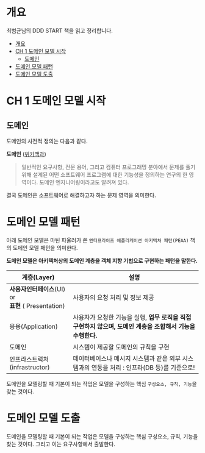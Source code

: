 # 개요
최범균님의 DDD START 책을 읽고 정리합니다.
- [개요](#개요)
- [CH 1 도메인 모델 시작](#ch-1-도메인-모델-시작)
  - [도메인](#도메인)
- [도메인 모델 패턴](#도메인-모델-패턴)
- [도메인 모델 도출](#도메인-모델-도출)

# CH 1 도메인 모델 시작
## 도메인

도메인의 사전적 정의는 다음과 같다.

**도메인** ([위키백과](https://ko.wikipedia.org/wiki/%EB%8F%84%EB%A9%94%EC%9D%B8_(%EC%86%8C%ED%94%84%ED%8A%B8%EC%9B%A8%EC%96%B4_%EA%B3%B5%ED%95%99)))
> 일반적인 요구사항, 전문 용어, 그리고 컴퓨터 프로그래밍 분야에서 문제를 풀기 위해 설계된 어떤 소프트웨어 프로그램에 대한 기능성을 정의하는 연구의 한 영역이다. 도메인 엔지니어링이라고도 알려져 있다.

결국 도메인은 소프트웨어로 해결하고자 하는 문제 영역을 의미한다.

# 도메인 모델 패턴
아래 도메인 모델은 마틴 파울러가 쓴 `엔터프라이즈 애플리케이션 아키텍쳐 패턴(PEAA)` 책의 도메인 모델 패턴을 의미한다.

**도메인 모델은 아키텍처상의 도메인 계층을 객체 지향 기법으로 구현하는 패턴을 말한다.**


| 계층(Layer)                                               | 설명                                                                                                       |
| --------------------------------------------------------- | ---------------------------------------------------------------------------------------------------------- |
| **사용자인터페이스**(UI) or <br> **표현** ( Presentation) | 사용자의 요청 처리 및 정보 제공                                                                            |
| 응용(Application)                                         | 사용자가 요청한 기능을 실행, **업무 로직을 직접 구현하지 않으며, 도메인 계층을 조합해서 기능을 수행한다.** |
| 도메인                                                    | 시스템이 제공할 도메인의 규칙을 구현                                                                       |
| 인프라스트럭처(infrastructor)                             | 데이터베이스나 메시지 시스템과 같은 외부 시스템과의 연동을 처리 : 인프라(DB 등)를 기준으로!                |


도메인을 모델링할 때 기본이 되는 작업은 모델을 구성하는 핵심 `구성요소, 규칙, 기능`을 찾는 것이다.


# 도메인 모델 도출

도메인을 모델링할 때 기본이 되는 작업은 모델을 구성하는 핵심 구성요소, 규칙, 기능을 찾는 것이다.
그리고 이는 요구사항에서 출발한다.
